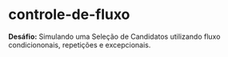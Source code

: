 # controle-de-fluxo
**Desáfio:** Simulando uma Seleção de Candidatos utilizando fluxo condiciononais, repetições e excepcionais.




        
